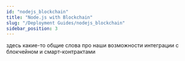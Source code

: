 ```yaml
---
id: "nodejs_blockchain"
title: "Node.js with Blockchain"
slug: "/Deployment Guides/nodejs_blockchain"
sidebar_position: 3
---
```


здесь какие-то общие слова про наши возможности интеграции с блокчейном и смарт-контрактами